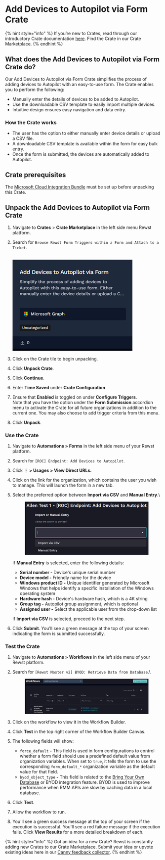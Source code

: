 # Add Devices to Autopilot via Form Crate

{% hint style="info" %}
If you’re new to Crates, read through our introductory Crate documentation [here](https://docs.rewst.help/prebuilt-automations/crates). Find the Crate in our Crate Marketplace.
{% endhint %}

## What does the Add Devices to Autopilot via Form Crate do?

Our Add Devices to Autopilot via Form Crate simplifies the process of adding devices to Autopilot with an easy-to-use form. The Crate enables you to perform the following:

* Manually enter the details of devices to be added to Autopilot.
* Use the downloadable CSV template to easily import multiple devices.
* Intuitive design ensures easy navigation and data entry.

### How the Crate works

* The user has the option to either manually enter device details or upload a CSV file.
* A downloadable CSV template is available within the form for easy bulk entry.
* Once the form is submitted, the devices are automatically added to Autopilot.

## Crate prerequisites

The [Microsoft Cloud Integration Bundle](../../configuration/integrations/integration-guides/microsoft-cloud-integration-bundle/) must be set up before unpacking this Crate.

## Unpack the Add Devices to Autopilot via Form Crate

1. Navigate to **Crates** > **Crate Marketplace** in the left side menu Rewst platform.
2.  Search for `Browse Rewst Form Triggers within a Form and Attach to a Ticket`.

    \
    ![](../../../.gitbook/assets/image.png)
3. Click on the Crate tile to begin unpacking.
4. Click **Unpack Crate**.
5. Click **Continue**.&#x20;
6. Enter **Time Saved** under **Crate Configuration**.
7. Ensure that **Enabled** is toggled on under **Configure Triggers**.\
   Note that you have the option under the **Form Submission** accordion menu to activate the Crate for all future organizations in addition to the current one. You may also choose to add trigger criteria from this menu.
8. Click **Unpack**.

### Use the Crate

1. Navigate to **Automations > Forms** in the left side menu of your Rewst platform.
2. Search for `[ROC] Endpoint: Add Devices to Autopilot`.
3. Click **⋮ > Usages > View Direct URLs.**
4. Click on the link for the organization, which contains the user you wish to manage. This will launch the form in a new tab.
5.  Select the preferred option between **Import via CSV** and **Manual Entry**.\


    <figure><img src="../../../.gitbook/assets/image (3).png" alt=""><figcaption></figcaption></figure>

    If **Manual Entry** is selected, enter the following details:

    * **Serial number -** Device's unique serial number
    * **Device model -** Friendly name for the device
    * **Windows product ID -** Unique identifier generated by Microsoft Windows that helps identify a specific installation of the Windows operating system
    * **Hardware hash -** Device's hardware hash, which is a 4K string
    * **Group tag -** Autopilot group assignment, which is optional
    * **Assigned user -** Select the applicable user from the drop-down list

    If **Import via CSV** is selected, proceed to the next step.
6. Click **Submit**.  You'll see a green message at the top of your screen indicating the form is submitted successfully.

### Test the Crate

1. Navigate to **Automations > Workflows** in the left side menu of your Rewst platform.
2.  Search for `[Rewst Master v2] BYOD: Retrieve Data from Database`.\


    <figure><img src="../../../.gitbook/assets/image (2).png" alt=""><figcaption></figcaption></figure>
3. Click on the workflow to view it in the Workflow Builder.&#x20;
4. Click **Test** in the top right corner of the Workflow Builder Canvas.
5. The following fields will show:
   * `force_default` **-** This field is used in form configurations to control whether a form field should use a predefined default value from organization variables. When set to `true`, it tells the form to use the corresponding `form_default_*` organization variable as the default value for that field.
   * `byod_object_type` **-** This field is related to the [Bring Your Own Database](../../configuration/integrations/integration-guides/byod-for-dattormm.md) or BYOD integration feature. BYOD is used to improve performance when RMM APIs are slow by caching data in a local database.
6. Click **Test**.
7. Allow the workflow to run.
8. You'll see a green success message at the top of your screen if the execution is successful. You'll see a red failure message if the execution fails. Click **View Results** for a more detailed breakdown of each.

{% hint style="info" %}
Got an idea for a new Crate? Rewst is constantly adding new Crates to our Crate Marketplace. Submit your idea or upvote existing ideas here in our [Canny feedback collector](https://rewst.canny.io/crates).
{% endhint %}
